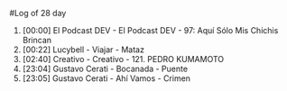 #Log of 28 day

1. [00:00] El Podcast DEV - El Podcast DEV - 97: Aquí Sólo Mis Chichis Brincan
1. [00:22] Lucybell - Viajar - Mataz
1. [02:40] Creativo - Creativo - 121. PEDRO KUMAMOTO
1. [23:04] Gustavo Cerati - Bocanada - Puente
1. [23:05] Gustavo Cerati - Ahí Vamos - Crimen
